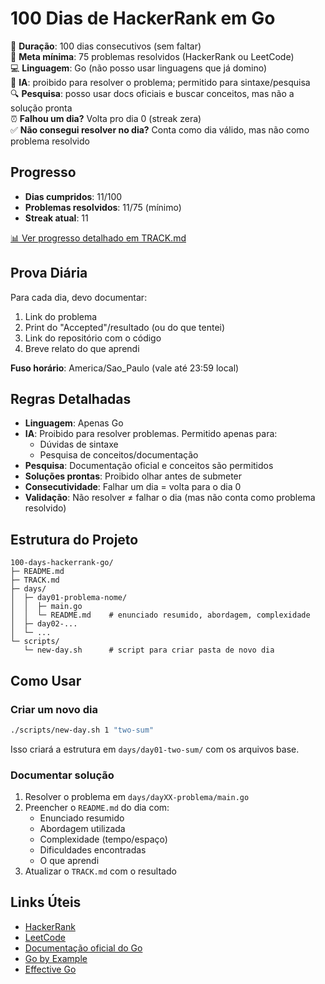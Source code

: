# 100 Dias de HackerRank em Go

📅 **Duração**: 100 dias consecutivos (sem faltar)  
🎯 **Meta mínima**: 75 problemas resolvidos (HackerRank ou LeetCode)  
💻 **Linguagem**: Go (não posso usar linguagens que já domino)  
🤖 **IA**: proibido para resolver o problema; permitido para sintaxe/pesquisa  
🔍 **Pesquisa**: posso usar docs oficiais e buscar conceitos, mas não a solução pronta  
⏰ **Falhou um dia?** Volta pro dia 0 (streak zera)  
✅ **Não consegui resolver no dia?** Conta como dia válido, mas não como problema resolvido  

## Progresso

- **Dias cumpridos**: 11/100
- **Problemas resolvidos**: 11/75 (mínimo)
- **Streak atual**: 11

[📊 Ver progresso detalhado em TRACK.md](./TRACK.md)

## Prova Diária

Para cada dia, devo documentar:

1. Link do problema
2. Print do "Accepted"/resultado (ou do que tentei)
3. Link do repositório com o código
4. Breve relato do que aprendi

**Fuso horário**: America/Sao_Paulo (vale até 23:59 local)

## Regras Detalhadas

- **Linguagem**: Apenas Go
- **IA**: Proibido para resolver problemas. Permitido apenas para:
  - Dúvidas de sintaxe
  - Pesquisa de conceitos/documentação
- **Pesquisa**: Documentação oficial e conceitos são permitidos
- **Soluções prontas**: Proibido olhar antes de submeter
- **Consecutividade**: Falhar um dia = volta para o dia 0
- **Validação**: Não resolver ≠ falhar o dia (mas não conta como problema resolvido)

## Estrutura do Projeto

```
100-days-hackerrank-go/
├─ README.md
├─ TRACK.md
├─ days/
│  ├─ day01-problema-nome/
│  │  ├─ main.go
│  │  └─ README.md    # enunciado resumido, abordagem, complexidade
│  ├─ day02-...
│  └─ ...
└─ scripts/
   └─ new-day.sh      # script para criar pasta de novo dia
```

## Como Usar

### Criar um novo dia

```bash
./scripts/new-day.sh 1 "two-sum"
```

Isso criará a estrutura em `days/day01-two-sum/` com os arquivos base.

### Documentar solução

1. Resolver o problema em `days/dayXX-problema/main.go`
2. Preencher o `README.md` do dia com:
   - Enunciado resumido
   - Abordagem utilizada
   - Complexidade (tempo/espaço)
   - Dificuldades encontradas
   - O que aprendi
3. Atualizar o `TRACK.md` com o resultado

## Links Úteis

- [HackerRank](https://www.hackerrank.com/)
- [LeetCode](https://leetcode.com/)
- [Documentação oficial do Go](https://golang.org/doc/)
- [Go by Example](https://gobyexample.com/)
- [Effective Go](https://golang.org/doc/effective_go.html)